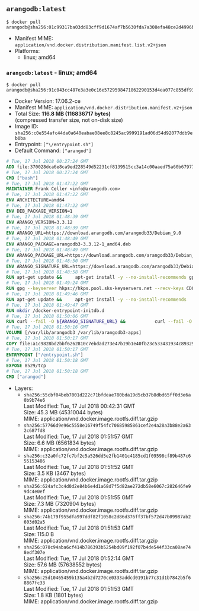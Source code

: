 ## `arangodb:latest`

```console
$ docker pull arangodb@sha256:01c99317ba03dd83cff9d1674af7b5630fda7a308efa48ce2d4996b0ea95f13e
```

-	Manifest MIME: `application/vnd.docker.distribution.manifest.list.v2+json`
-	Platforms:
	-	linux; amd64

### `arangodb:latest` - linux; amd64

```console
$ docker pull arangodb@sha256:91c043cc487e3a3e0c16e5729598471862290153d4ea077c855df93c58e5c94f
```

-	Docker Version: 17.06.2-ce
-	Manifest MIME: `application/vnd.docker.distribution.manifest.v2+json`
-	Total Size: **116.8 MB (116836717 bytes)**  
	(compressed transfer size, not on-disk size)
-	Image ID: `sha256:c0e554afc44da0a640eabae08ee8c8245ac9999191ad06d54d92077ddb9eb0ba`
-	Entrypoint: `["\/entrypoint.sh"]`
-	Default Command: `["arangod"]`

```dockerfile
# Tue, 17 Jul 2018 00:27:24 GMT
ADD file:370028dca6e8ca9ed228549d52231cf8139515cc3a14c00aaed75a60b679775f in / 
# Tue, 17 Jul 2018 00:27:24 GMT
CMD ["bash"]
# Tue, 17 Jul 2018 01:47:22 GMT
MAINTAINER Frank Celler <info@arangodb.com>
# Tue, 17 Jul 2018 01:47:22 GMT
ENV ARCHITECTURE=amd64
# Tue, 17 Jul 2018 01:47:22 GMT
ENV DEB_PACKAGE_VERSION=1
# Tue, 17 Jul 2018 01:48:39 GMT
ENV ARANGO_VERSION=3.3.12
# Tue, 17 Jul 2018 01:48:39 GMT
ENV ARANGO_URL=https://download.arangodb.com/arangodb33/Debian_9.0
# Tue, 17 Jul 2018 01:48:49 GMT
ENV ARANGO_PACKAGE=arangodb3-3.3.12-1_amd64.deb
# Tue, 17 Jul 2018 01:48:49 GMT
ENV ARANGO_PACKAGE_URL=https://download.arangodb.com/arangodb33/Debian_9.0/amd64/arangodb3-3.3.12-1_amd64.deb
# Tue, 17 Jul 2018 01:48:50 GMT
ENV ARANGO_SIGNATURE_URL=https://download.arangodb.com/arangodb33/Debian_9.0/amd64/arangodb3-3.3.12-1_amd64.deb.asc
# Tue, 17 Jul 2018 01:48:58 GMT
RUN apt-get update &&     apt-get install -y --no-install-recommends gpg dirmngr     &&     rm -rf /var/lib/apt/lists/*
# Tue, 17 Jul 2018 01:49:24 GMT
RUN gpg --keyserver hkps://hkps.pool.sks-keyservers.net --recv-keys CD8CB0F1E0AD5B52E93F41E7EA93F5E56E751E9B
# Tue, 17 Jul 2018 01:49:46 GMT
RUN apt-get update &&     apt-get install -y --no-install-recommends         libjemalloc1         ca-certificates         pwgen         curl     &&     rm -rf /var/lib/apt/lists/*
# Tue, 17 Jul 2018 01:49:47 GMT
RUN mkdir /docker-entrypoint-initdb.d
# Tue, 17 Jul 2018 01:50:06 GMT
RUN curl --fail -O ${ARANGO_SIGNATURE_URL} &&           curl --fail -O ${ARANGO_PACKAGE_URL} &&             gpg --verify ${ARANGO_PACKAGE}.asc &&     (echo arangodb3 arangodb3/password password test | debconf-set-selections) &&     (echo arangodb3 arangodb3/password_again password test | debconf-set-selections) &&     DEBIAN_FRONTEND="noninteractive" dpkg -i ${ARANGO_PACKAGE} &&     rm -rf /var/lib/arangodb3/* &&     sed -ri         -e 's!127\.0\.0\.1!0.0.0.0!g'         -e 's!^(file\s*=).*!\1 -!'         -e 's!^\s*uid\s*=.*!!'         /etc/arangodb3/arangod.conf     && chgrp 0 /var/lib/arangodb3 /var/lib/arangodb3-apps     && chmod 775 /var/lib/arangodb3 /var/lib/arangodb3-apps     &&     rm -f ${ARANGO_PACKAGE}*
# Tue, 17 Jul 2018 01:50:16 GMT
VOLUME [/var/lib/arangodb3 /var/lib/arangodb3-apps]
# Tue, 17 Jul 2018 01:50:17 GMT
COPY file:a1c9828bd2bbf6262810c7ebdad273e47b19b1e40fb23c533431934c89329a8f in /entrypoint.sh 
# Tue, 17 Jul 2018 01:50:17 GMT
ENTRYPOINT ["/entrypoint.sh"]
# Tue, 17 Jul 2018 01:50:18 GMT
EXPOSE 8529/tcp
# Tue, 17 Jul 2018 01:50:18 GMT
CMD ["arangod"]
```

-	Layers:
	-	`sha256:55cbf04beb7001d222c71bfdeae780bda19d5cb37b8dbd65ff0d3e6a0b9b74e6`  
		Last Modified: Tue, 17 Jul 2018 00:42:31 GMT  
		Size: 45.3 MB (45310044 bytes)  
		MIME: application/vnd.docker.image.rootfs.diff.tar.gzip
	-	`sha256:57766d9e96c5558e16749f54fc70685985861cef2e4a28a3b88e2a632c687fd8`  
		Last Modified: Tue, 17 Jul 2018 01:51:57 GMT  
		Size: 6.6 MB (6561834 bytes)  
		MIME: application/vnd.docker.image.rootfs.diff.tar.gzip
	-	`sha256:c32a0fc72fc7bf2c5a526dd5e2fb1401c4185cd1f09598cf89b487c655153486`  
		Last Modified: Tue, 17 Jul 2018 01:51:52 GMT  
		Size: 3.5 KB (3467 bytes)  
		MIME: application/vnd.docker.image.rootfs.diff.tar.gzip
	-	`sha256:624afc3c4d0d2e84b6e4d1a68d7f5d82ae272db58e6067c282646fe99dc4e0ef`  
		Last Modified: Tue, 17 Jul 2018 01:51:55 GMT  
		Size: 7.3 MB (7320904 bytes)  
		MIME: application/vnd.docker.image.rootfs.diff.tar.gzip
	-	`sha256:74b179f955dfa997ddf82f1058c2d86d376ff37bf572d47b09987ab2603d02a5`  
		Last Modified: Tue, 17 Jul 2018 01:51:53 GMT  
		Size: 115.0 B  
		MIME: application/vnd.docker.image.rootfs.diff.tar.gzip
	-	`sha256:070c94aba6cf414b786393b5254bd09f192f07b4de544f33ca08ae748edf307e`  
		Last Modified: Tue, 17 Jul 2018 01:52:14 GMT  
		Size: 57.6 MB (57638552 bytes)  
		MIME: application/vnd.docker.image.rootfs.diff.tar.gzip
	-	`sha256:25d10465459b135a4b2d7270ce0333addcd0191b77c31d1b7842b5f68867fc33`  
		Last Modified: Tue, 17 Jul 2018 01:51:53 GMT  
		Size: 1.8 KB (1801 bytes)  
		MIME: application/vnd.docker.image.rootfs.diff.tar.gzip
